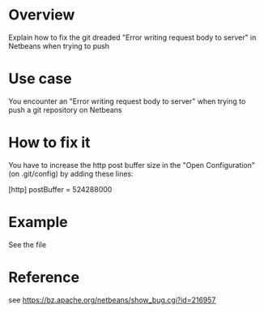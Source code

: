 # Overview
Explain how to fix the git dreaded "Error writing request body to server" in Netbeans when  trying to push

# Use case
You encounter an "Error writing request body to server" when trying to push a git repository on Netbeans

# How to fix it
You have to increase the http post buffer size in the "Open Configuration" (on .git/config) by adding these lines:

  [http]
	postBuffer = 524288000

# Example
See the file

# Reference
see https://bz.apache.org/netbeans/show_bug.cgi?id=216957


